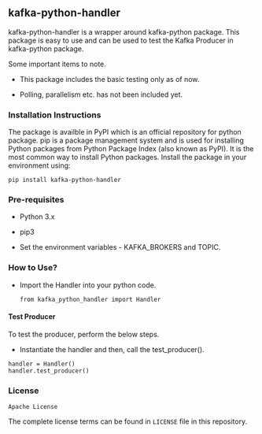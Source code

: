 ## kafka-python-handler

kafka-python-handler is a wrapper around kafka-python package. This package is easy to use and can be used to test the Kafka Producer in kafka-python package.

Some important items to note.

* This package includes the basic testing only as of now.

*  Polling, parallelism etc. has not been included yet.

### Installation Instructions

The package is availble in PyPI which is an official repository for python package.
pip is a package management system and is used for installing Python packages from Python Package Index (also known as PyPI). It is the most common way to install Python packages.
Install the package in your environment using:

`pip install kafka-python-handler`


### Pre-requisites

- Python 3.x

- pip3

- Set the environment variables - KAFKA_BROKERS and TOPIC.


### How to Use?

* Import the Handler into your python code.

    `from kafka_python_handler import Handler`

#### Test Producer

To test the producer, perform the below steps.

* Instantiate the handler and then, call the test_producer().

```
handler = Handler()
handler.test_producer()
```
### License

```
Apache License
```

 The complete license terms can be found in `LICENSE` file in this repository.
